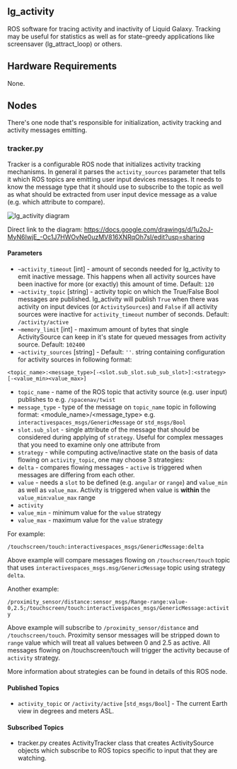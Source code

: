 lg\_activity
---------------

ROS software for tracing activity and inactivity of Liquid Galaxy.
Tracking may be useful for statistics as well as for state-greedy
applications like screensaver (lg\_attract\_loop) or others.

## Hardware Requirements

None.

## Nodes

There's one node that's responsible for initialization, activity
tracking and activity messages emitting.

### tracker.py

Tracker is a configurable ROS node that initializes activity tracking
mechanisms. In general it parses the `activity_sources` parameter that
tells it which ROS topics are emitting user input devices messages. It
needs to know the message type that it should use to subscribe to the
topic as well as what should be extracted from user input device message
as a value (e.g. which attribute to compare).

![lg_activity
diagram](lg_activity.png "lg activity diagram")

Direct link to the diagram:
https://docs.google.com/drawings/d/1u2oJ-MyN6IwjE_-Oc1J7HWOvNe0uzMV816XNRqOh7sI/edit?usp=sharing


#### Parameters

* `~activity_timeout` [int] - amount of seconds needed for lg_activity
  to emit inactive message. This happens when all activity sources have
been inactive for more (or exactly) this amount of time. Default: `120`
* `~activity_topic` [string] - activity topic on which the True/False
  Bool messages are published. lg_activity will publish `True` when
there was activity on input devices (or `ActivitySources`) and `False`
if all activity sources were inactive for `activity_timeout` number of
seconds. Default: `/activity/active`
* `~memory_limit` [int] - maximum amount of bytes that single ActivitySource
  can keep in it's state for queued messages from activity source. Default:
  `102400`
* `~activity_sources` [string] - Default: `''`. string containing configuration
  for activity sources in following format:

`<topic_name>:<message_type>[-<slot.sub_slot.sub_sub_slot>]:<strategy>[-<value_min><value_max>]`

- `topic_name` - name of the ROS topic that activity source (e.g. user
  input) publishes to e.g. `/spacenav/twist`
- `message_type` - type of the message on `topic_name` topic in
  following format: <module_name>/<message_type> e.g.
`interactivespaces_msgs/GenericMessage` or `std_msgs/Bool`
- `slot.sub_slot` - single attribute of the message that should be
  considered during applying of `strategy`. Useful for complex messages
that you need to examine only one attribute from
- `strategy` - while computing active/inactive state on the basis of
  data flowing on `activity_topic`, one may choose 3 strategies:
 - `delta` - compares flowing messages - `active` is triggered when
   messages are differing from each other.
 - `value` - needs a `slot` to be defined (e.g. `angular` or `range`)
   and `value_min` as well as `value_max`. Activity is triggered when
value is **within** the `value_min`:`value_max` range
 - `activity`
- `value_min` - minimum value for the `value` strategy
- `value_max` - maximum value for the `value` strategy

For example:

`/touchscreen/touch:interactivespaces_msgs/GenericMessage:delta`

Above example will compare messages flowing on `/touchscreen/touch`
topic that uses `interactivespaces_msgs.msg/GenericMessage` topic using
strategy `delta`.

Another example:

`/proximity_sensor/distance:sensor_msgs/Range-range:value-0,2.5;/touchscreen/touch:interactivespaces_msgs/GenericMessage:activity`

Above example will subscribe to `/proximity_sensor/distance` and
`/touchscreen/touch`. Proximity sensor messages will be stripped down to
`range` value which will treat all values between 0 and 2.5 as active.
All messages flowing on /touchscreen/touch will trigger the activity
because of `activity` strategy.

More information about strategies can be found in details of this ROS node.

#### Published Topics

* `activity_topic` or `/activity/active` [`std_msgs/Bool`] - The current Earth view in degrees and meters ASL.

#### Subscribed Topics

* tracker.py creates ActivityTracker class that creates ActivitySource
  objects which subscribe to ROS topics specific to input that they are watching.
